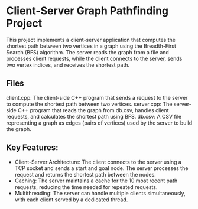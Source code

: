 # Client-Server Graph Pathfinding Project
This project implements a client-server application that computes the shortest path between two vertices in a graph using the Breadth-First Search (BFS) algorithm. The server reads the graph from a file and processes client requests, while the client connects to the server, sends two vertex indices, and receives the shortest path.

## Files
client.cpp: The client-side C++ program that sends a request to the server to compute the shortest path between two vertices.
server.cpp: The server-side C++ program that reads the graph from db.csv, handles client requests, and calculates the shortest path using BFS.
db.csv: A CSV file representing a graph as edges (pairs of vertices) used by the server to build the graph.

## Key Features:
- Client-Server Architecture: The client connects to the server using a TCP socket and sends a start and goal node. The server processes the request and returns the shortest path between the nodes.
- Caching: The server maintains a cache for the 10 most recent path requests, reducing the time needed for repeated requests.
- Multithreading: The server can handle multiple clients simultaneously, with each client served by a dedicated thread.
